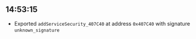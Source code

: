 
## 14:53:15
- Exported `addServiceSecurity_407C40` at address `0x407C40` with signature `unknown_signature`
